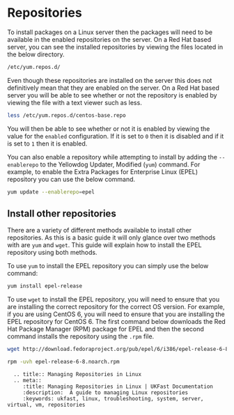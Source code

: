 # Repositories

To install packages on a Linux server then the packages will need to be available in the enabled repositories on the server. On a Red Hat based server, you can see the installed repositories by viewing the files located in the below directory.

```bash
/etc/yum.repos.d/
```

Even though these repositories are installed on the server this does not definitively mean that they are enabled on the server. On a Red Hat based server you will be able to see whether or not the repository is enabled by viewing the file with a text viewer such as less.

```bash
less /etc/yum.repos.d/centos-base.repo
```

You will then be able to see whether or not it is enabled by viewing the value for the `enabled` configuration. If it is set to `0` then it is disabled and if it is set to `1` then it is enabled.

You can also enable a repository while attempting to install by adding the `--enablerepo` to the Yellowdog Updater, Modified (`yum`) command. For example, to enable the Extra Packages for Enterprise Linux (EPEL) repository you can use the below command.

```bash
yum update --enablerepo=epel
```

## Install other repositories

There are a variety of different methods available to install other repositories. As this is a basic guide it will only glance over two methods with are `yum` and `wget`. This guide will explain how to install the EPEL repository using both methods.

To use `yum` to install the EPEL repository you can simply use the below command:

```bash
yum install epel-release
```

To use `wget` to install the EPEL repository, you will need to ensure that you are installing the correct repository for the correct OS version. For example, if you are using CentOS 6, you will need to ensure that you are installing the EPEL repository for CentOS 6. The first command below downloads the Red Hat Package Manager (RPM) package for EPEL and then the second command installs the repository using the `.rpm` file.

```bash
wget http://download.fedoraproject.org/pub/epel/6/i386/epel-release-6-8.noarch.rpm
```

```bash
rpm -uvh epel-release-6-8.noarch.rpm
```

```eval_rst
  .. title:: Managing Repositories in Linux
  .. meta::
     :title: Managing Repositories in Linux | UKFast Documentation
     :description:  A guide to managing Linux repositories
     :keywords: ukfast, linux, troubleshooting, system, server, virtual, vm, repositories
```

